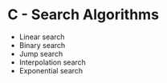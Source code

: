 # C - Search Algorithms

- Linear search
- Binary search
- Jump search
- Interpolation search
- Exponential search